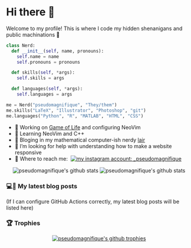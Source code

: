 # Hi there 👋

Welcome to my profile! This is where I code my hidden shenanigans and public machinations 👀

```python
class Nerd:
  def __init__(self, name, pronouns):
    self.name = name
    self.pronouns = pronouns

  def skills(self, *args):
    self.skills = args

  def languages(self, *args):
    self.languages = args

me = Nerd("pseudomagnifique", "They/them")
me.skills("LaTeX", "Illustrator", "Photoshop", "git")
me.languages("Python", "R", "MATLAB", "HTML", "CSS")
```

<!-- Languages + skills icons
<p align="center">
  <a href="https://skillicons.dev">
    <img src="https://skillicons.dev/icons?i=py,r,matlab,git,github,vscode,neovim,latex,ai,ps&perline=5" alt="My skills (part 1): Python, R, MATLAB, git, GitHub, VS Code, NeoVim, LaTeX, Illustrator, Photoshop" />
    <br />
    <img src="https://skillicons.dev/icons?i=html,css" alt="(part 2): HTML, CSS" />
  </a>
</p>
-->

- 🔭 Working on [Game of Life](https://github.com/PseudoMagnifique/game-of-life/tree/main?tab=readme-ov-file) and configuring NeoVim
- 🌱 Learning NeoVim and C++
- 📖 Bloging in my mathematical computer-ish nerdy [lair](https://pseudomagnifique.github.io/)
- 🤔 I’m looking for help with understanding how to make a website responsive
- 📱 Where to reach me: <a href="https://pseudomagnifique.github.io/feed.xml"><img src="https://img.shields.io/badge/RSS_Feed-orange?style=plastic&logo=RSS&logoColor=orange&label=Pseudo's%20Math%20Lair" alt="" /></a>
<a href="https://instagram.com/_pseudomagnifique"><img src="https://img.shields.io/badge/Instagram-purple?style=social&logo=Instagram&label=_pseudomagnifique" alt="my instagram account: _pseudomagnifique" /></a>

<div align="center">
  <img align="center" alt="pseudomagnifique's github stats" src="https://github-readme-stats-pi-inky-84.vercel.app/api?username=pseudomagnifique&theme=dracula&hide_border=true&show_icons=true" />
  <img align="center" alt="pseudomagnifique's github stats" src="https://github-readme-stats-pi-inky-84.vercel.app/api/top-langs?username=pseudomagnifique&theme=dracula&hide_border=true&show_icons=true" />
</div>

### 💻📖 My latest blog posts

(If I can configure GitHub Actions correctly, my latest blog posts will be listed here)

<!-- blog-post-list:start -->
<!-- blog-post-list:end -->

<!--
**PseudoMagnifique/pseudomagnifique** is a ✨ _special_ ✨ repository because its `README.md` (this file) appears on your GitHub profile.

Here are some ideas to get you started:

- 👯 I’m looking to collaborate on ...
- 💬 Ask me about ...
- 😄 Pronouns: ...
- ⚡ Fun fact: ...
-->

### 🏆 Trophies

<div align="center">
  <a href="https://github.com/ryo-ma/github-profile-trophy">
    <img src="https://github-profile-trophy.vercel.app/?username=pseudomagnifique&theme=dracula&hide_border=true" align="center" alt="pseudomagnifique's github trophies" />
  </a>
</div>
